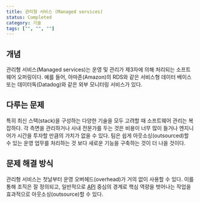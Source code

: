 ```yaml
---
title: 관리형 서비스 (Managed services)
status: Completed
category: 기술
tags: ["", "", ""]
---
```


## 개념

관리형 서비스(Managed services)는 운영 및 관리가 제3자에 의해 처리되는 소프트웨어 오퍼링이다. 
예를 들어, 아마존(Amazon)의 RDS와 같은 서비스형 데이터 베이스 또는 데이터독(Datadog)와 같은 외부 모니터링 서비스가 있다. 

## 다루는 문제

특히 최신 스택(stack)을 구성하는 다양한 기술을 모두 고려할 때 소프트웨어 관리는 복잡하다.
각 측면을 관리하거나 사내 전문가를 두는 것은 비용이 너무 많이 들거나 엔지니어가 시간을 투자할 만큼의 가치가 없을 수 있다.
팀은 쉽게 아웃소싱(outsourced)할 수 있는 운영 업무를 처리하는 것 보다 새로운 기능을 구축하는 것이 더 나을 것이다.

## 문제 해결 방식

관리형 서비스는 첫날부터 운영 오버헤드(overhead)가 거의 없이 사용할 수 있다.
이를 통해 조직은 잘 정의되고, 일반적으로 [API](/application-programming-interface/) 중심의 경계로 핵심 역량을 벗어나는 작업을 효과적으로 아웃소싱(outsource)할 수 있다.